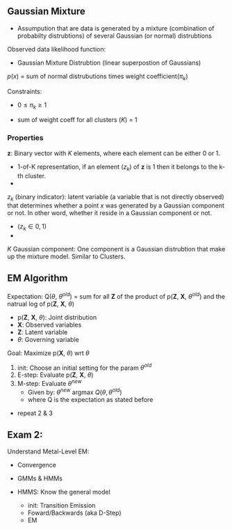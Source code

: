 ## Gaussian Mixture
- Assumpution that are data is generated by a mixture (combination of probabilty distrubtions) of several Gaussian (or normal) distrubtions

Observed data likelihood function:
- Gaussian Mixture Distrubtion (linear superpostion of Gaussians)

$p(x)$ = sum of normal distrubutions times weight coefficient($\pi_k$)

Constraints:
- $0 \leq \pi_k \geq 1$

- sum of weight coeff for all clusters ($K$) = 1


### Properties

$\boldsymbol{z}$: Binary vector with $K$ elements, where each element can be either 0 or 1.
- 1-of-K representation, if an element ($z_k$) of $\boldsymbol{z}$ is 1 then it belongs to the k-th cluster.
- 

$z_k$ (binary indicator): latent variable (a variable that is not directly observed) that determines whether a point $x$ was generated by a Gaussian component or not. In other word, whether it reside in a Gaussian component or not. 
- ($z_{k} ∈ {0,1}$)
- 

$K$ Gaussian component: One component is a Gaussian distrubtion that make up the mixture model. Similar to Clusters.




## EM Algorithm

Expectation: Q($\theta$, $\theta^{old}$) = sum for all **Z** of the product of p(**Z**, **X**, $\theta^{old}$) and the natrual log of p(**Z**, **X**, $\theta$)

- p(**Z**, **X**, $\theta$): Joint distribution 
- **X**: Observed variables
- **Z**: Latent variable
- $\theta$: Governing variable

Goal: Maximize p(__X__, $\theta$) wrt $\theta$


1. init: Choose an initial setting for the param $\theta^{old}$
2. E-step: Evaluate p(**Z**, **X**, $\theta$)
3. M-step: Evaluate $\theta^{new}$ 
	- Given by:  $\theta^{new}$ argmax $Q(\theta,  \theta^{old})$
	- where Q is the expectation as stated before

- repeat 2 & 3



## Exam 2:

Understand Metal-Level EM:

- Convergence
- GMMs & HMMs

- HMMS: Know the general model
	- init: Transition Emission
	- Foward/Backwards (aka D-Step)
	- EM

